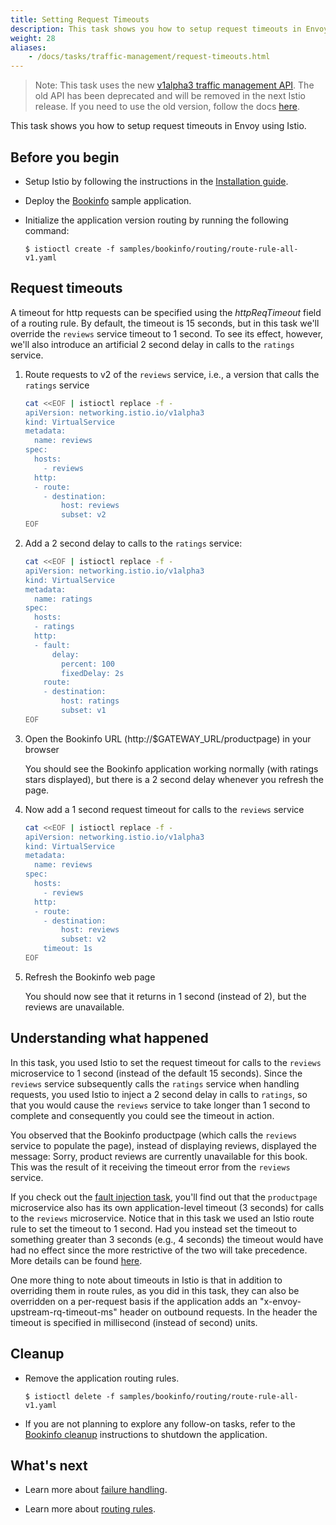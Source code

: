 ```yaml
---
title: Setting Request Timeouts
description: This task shows you how to setup request timeouts in Envoy using Istio.
weight: 28
aliases:
    - /docs/tasks/traffic-management/request-timeouts.html
---
```


> Note: This task uses the new [v1alpha3 traffic management API](/blog/2018/v1alpha3-routing/). The old API has been deprecated and will be removed in the next Istio release. If you need to use the old version, follow the docs [here](https://archive.istio.io/v0.6/docs/tasks/).

This task shows you how to setup request timeouts in Envoy using Istio.

## Before you begin

* Setup Istio by following the instructions in the
  [Installation guide](/docs/setup/).

* Deploy the [Bookinfo](/docs/guides/bookinfo/) sample application.

*   Initialize the application version routing by running the following command:

    ```command
    $ istioctl create -f samples/bookinfo/routing/route-rule-all-v1.yaml
    ```

## Request timeouts

A timeout for http requests can be specified using the *httpReqTimeout* field of a routing rule.
By default, the timeout is 15 seconds, but in this task we'll override the `reviews` service
timeout to 1 second.
To see its effect, however, we'll also introduce an artificial 2 second delay in calls
to the `ratings` service.

1.  Route requests to v2 of the `reviews` service, i.e., a version that calls the `ratings` service

    ```bash
    cat <<EOF | istioctl replace -f -
    apiVersion: networking.istio.io/v1alpha3
    kind: VirtualService
    metadata:
      name: reviews
    spec:
      hosts:
        - reviews
      http:
      - route:
        - destination:
            host: reviews
            subset: v2
    EOF
    ```

1.  Add a 2 second delay to calls to the `ratings` service:

    ```bash
    cat <<EOF | istioctl replace -f -
    apiVersion: networking.istio.io/v1alpha3
    kind: VirtualService
    metadata:
      name: ratings
    spec:
      hosts:
      - ratings
      http:
      - fault:
          delay:
            percent: 100
            fixedDelay: 2s
        route:
        - destination:
            host: ratings
            subset: v1
    EOF
    ```

1.  Open the Bookinfo URL (http://$GATEWAY_URL/productpage) in your browser

    You should see the Bookinfo application working normally (with ratings stars displayed),
    but there is a 2 second delay whenever you refresh the page.

1.  Now add a 1 second request timeout for calls to the `reviews` service

    ```bash
    cat <<EOF | istioctl replace -f -
    apiVersion: networking.istio.io/v1alpha3
    kind: VirtualService
    metadata:
      name: reviews
    spec:
      hosts:
        - reviews
      http:
      - route:
        - destination:
            host: reviews
            subset: v2
        timeout: 1s
    EOF
    ```

1.  Refresh the Bookinfo web page

    You should now see that it returns in 1 second (instead of 2), but the reviews are unavailable.

## Understanding what happened

In this task, you used Istio to set the request timeout for calls to the `reviews`
microservice to 1 second (instead of the default 15 seconds).
Since the `reviews` service subsequently calls the `ratings` service when handling requests,
you used Istio to inject a 2 second delay in calls to `ratings`, so that you would cause the
`reviews` service to take longer than 1 second to complete and consequently you could see the
timeout in action.

You observed that the Bookinfo productpage (which calls the `reviews` service to populate the page),
instead of displaying reviews, displayed
the message: Sorry, product reviews are currently unavailable for this book.
This was the result of it receiving the timeout error from the `reviews` service.

If you check out the [fault injection task](/docs/tasks/traffic-management/fault-injection/), you'll find out that the `productpage`
microservice also has its own application-level timeout (3 seconds) for calls to the `reviews` microservice.
Notice that in this task we used an Istio route rule to set the timeout to 1 second.
Had you instead set the timeout to something greater than 3 seconds (e.g., 4 seconds) the timeout
would have had no effect since the more restrictive of the two will take precedence.
More details can be found [here](/docs/concepts/traffic-management/handling-failures/#faq).

One more thing to note about timeouts in Istio is that in addition to overriding them in route rules,
as you did in this task, they can also be overridden on a per-request basis if the application adds
an "x-envoy-upstream-rq-timeout-ms" header on outbound requests. In the header
the timeout is specified in millisecond (instead of second) units.

## Cleanup

*   Remove the application routing rules.

    ```command
    $ istioctl delete -f samples/bookinfo/routing/route-rule-all-v1.yaml
    ```

* If you are not planning to explore any follow-on tasks, refer to the
  [Bookinfo cleanup](/docs/guides/bookinfo/#cleanup) instructions
  to shutdown the application.

## What's next

* Learn more about [failure handling](/docs/concepts/traffic-management/handling-failures/).

* Learn more about [routing rules](/docs/concepts/traffic-management/rules-configuration/).
